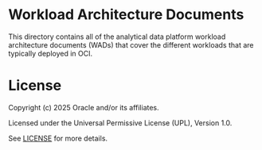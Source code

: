 # Workload Architecture Documents

This directory contains all of the analytical data platform workload architecture documents (WADs) that cover the different workloads that are typically deployed in OCI.

# License

Copyright (c) 2025 Oracle and/or its affiliates.

Licensed under the Universal Permissive License (UPL), Version 1.0.

See [LICENSE](https://github.com/oracle-devrel/technology-engineering/blob/main/LICENSE) for more details.